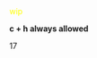 <html>
<head>
  </html>
  </head>
  <body>
  <FONT COLOR= "yellow">
    wip
  </font>
  </body>
</html>
  


**c + h always allowed**

17



